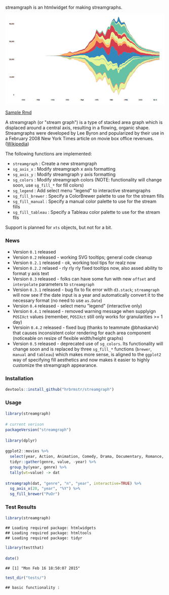 streamgraph is an htmlwidget for making streamgraphs.

![example](example.png)

[Sample Rmd](http://rpubs.com/hrbrmstr/59200)

A streamgraph (or "stream graph") is a type of stacked area graph which is displaced around a central axis, resulting in a flowing, organic shape. Streamgraphs were developed by Lee Byron and popularized by their use in a February 2008 New York Times article on movie box office revenues. ([Wikipedia](http://en.wikipedia.org/wiki/Streamgraph))

The following functions are implemented:

-   `streamgraph` : Create a new streamgraph
-   `sg_axis_x` : Modify streamgraph x axis formatting
-   `sg_axis_y` : Modify streamgraph y axis formatting
-   `sg_colors` : Modify streamgraph colors (NOTE: functionality will change soon, use `sg_fill_*` for fill colors)
-   `sg_legend` : Add select menu "legend" to interactive streamgraphs
-   `sg_fill_brewer` : Specify a ColorBrewer palette to use for the stream fills
-   `sg_fill_manual` : Specify a manual color palette to use for the stream fills
-   `sg_fill_tableau` : Specify a Tableau color palette to use for the stream flls

Support is planned for `xts` objects, but not for a bit.

### News

-   Version `0.1` released
-   Version `0.2` released - working SVG tooltips; general code cleanup
-   Version `0.2.1` released - ok, working tool tips for realz now
-   Version `0.2.2` relased - rly rly rly fixed tooltips now, also assed ability to format y axis text
-   Version `0.3` released - folks can have some fun with new `offset` and `interpolate` parameters to `streamgraph`
-   Version `0.3.1` released - bug fix to fix error with `d3.stack`; `streamgraph` will now see if the date input is a year and automatically convert it to the necessary format (no need to use `as.Date`)
-   Version `0.4` released - select menu "legend" (interactive only)
-   Version `0.4.1` released - removed warning message when supplyign `POSIXct` values (remember, `POSIXct` still only works for granularities \>= 1 day)
-   Versioin `0.4.2` released - fixed bug (thanks to teammate @bhaskarvk) that causes inconsistent color rendering for each area component (noticeable on resize of flexible width/height graphs)
-   Version `0.5` released - deprecated use of `sg_colors`. Its functionality will change soon and is replaced by three `sg_fill_*` functions (`brewer`, `manual` and `tableau`) which makes more sense, is aligned to the `ggplot2` way of specifying fill aesthetics and now makes it easier to highly customize the streamgraph appearance.

### Installation

``` r
devtools::install_github("hrbrmstr/streamgraph")
```

### Usage

``` r
library(streamgraph)

# current verison
packageVersion("streamgraph")

library(dplyr)

ggplot2::movies %>%
  select(year, Action, Animation, Comedy, Drama, Documentary, Romance, Short) %>%
  tidyr::gather(genre, value, -year) %>%
  group_by(year, genre) %>%
  tally(wt=value) -> dat

streamgraph(dat, "genre", "n", "year", interactive=TRUE) %>%
  sg_axis_x(20, "year", "%Y") %>%
  sg_fill_brewer("PuOr")
```

### Test Results

``` r
library(streamgraph)
```

    ## Loading required package: htmlwidgets
    ## Loading required package: htmltools
    ## Loading required package: tidyr

``` r
library(testthat)

date()
```

    ## [1] "Mon Feb 16 18:50:07 2015"

``` r
test_dir("tests/")
```

    ## basic functionality :
